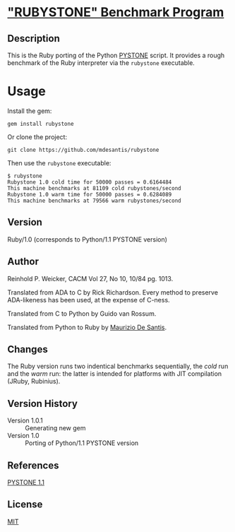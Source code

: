 # ["RUBYSTONE" Benchmark Program](https://github.com/mdesantis/rubystone)

## Description

This is the Ruby porting of the Python [PYSTONE](http://hg.python.org/cpython/file/fc4ef17c7db8/Lib/test/pystone.py) script. It provides a rough benchmark of the Ruby interpreter via the `rubystone` executable.

# Usage

Install the gem:


```
gem install rubystone
```

Or clone the project:


```
git clone https://github.com/mdesantis/rubystone
```

Then use the `rubystone` executable:


```
$ rubystone
Rubystone 1.0 cold time for 50000 passes = 0.6164484
This machine benchmarks at 81109 cold rubystones/second
Rubystone 1.0 warm time for 50000 passes = 0.6284089
This machine benchmarks at 79566 warm rubystones/second

```

## Version

Ruby/1.0 (corresponds to Python/1.1 PYSTONE version)

## Author

Reinhold P. Weicker, CACM Vol 27, No 10, 10/84 pg. 1013.

Translated from ADA to C by Rick Richardson.
Every method to preserve ADA-likeness has been used,
at the expense of C-ness.

Translated from C to Python by Guido van Rossum.

Translated from Python to Ruby by [Maurizio De Santis](https://github.com/mdesantis).

## Changes

The Ruby version runs two indentical benchmarks sequentially,
the *cold* run and the *warm* run: the latter is intended for
platforms with JIT compilation (JRuby, Rubinius).

## Version History

<dt>Version 1.0.1</dt> <dd>Generating new gem</dd>
<dt>Version 1.0</dt> <dd>Porting of Python/1.1 PYSTONE version</dd>

## References

[PYSTONE 1.1](http://hg.python.org/cpython/file/fc4ef17c7db8/Lib/test/pystone.py)

## License

[MIT](LICENSE)